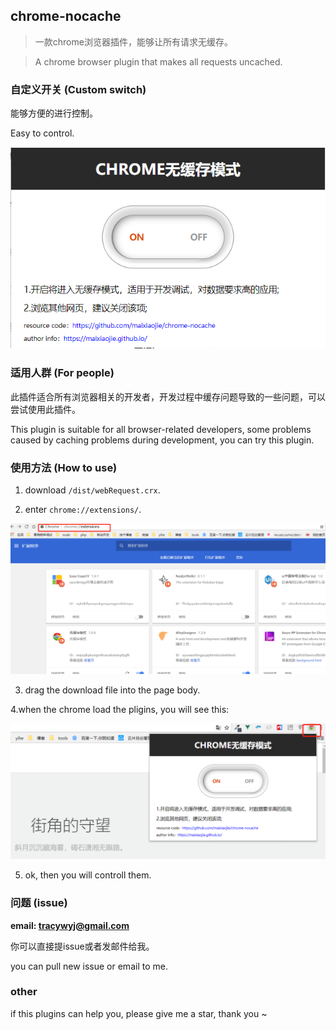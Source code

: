 ## chrome-nocache
> 一款chrome浏览器插件，能够让所有请求无缓存。

> A chrome browser plugin that makes all requests uncached.

### 自定义开关 (Custom switch)

能够方便的进行控制。

Easy to control.

![switch](./cap/img1.png)

### 适用人群 (For people)

此插件适合所有浏览器相关的开发者，开发过程中缓存问题导致的一些问题，可以尝试使用此插件。

This plugin is suitable for all browser-related developers, some problems caused by caching problems during development, you can try this plugin.

### 使用方法 (How to use)

1. download `/dist/webRequest.crx`.

2. enter `chrome://extensions/`.

![switch](./cap/img2.png)

3. drag the download file into the page body.

4.when the chrome load the pligins, you will see this:

![switch](./cap/img3.png)

5. ok, then you will controll them.

### 问题 (issue)

**email: tracywyj@gmail.com**

你可以直接提issue或者发邮件给我。

you can pull new issue or email to me.

### other

if this plugins can help you, please give me a star, thank you ~
